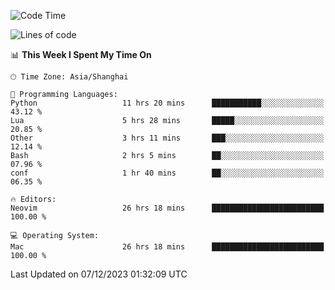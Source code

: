 <!--START_SECTION:waka-->
![Code Time](http://img.shields.io/badge/Code%20Time-1%2C765%20hrs%2021%20mins-blue)

![Lines of code](https://img.shields.io/badge/From%20Hello%20World%20I%27ve%20Written-283.1%20thousand%20lines%20of%20code-blue)

📊 **This Week I Spent My Time On** 

```text
🕑︎ Time Zone: Asia/Shanghai

💬 Programming Languages: 
Python                   11 hrs 20 mins      ███████████░░░░░░░░░░░░░░   43.12 % 
Lua                      5 hrs 28 mins       █████░░░░░░░░░░░░░░░░░░░░   20.85 % 
Other                    3 hrs 11 mins       ███░░░░░░░░░░░░░░░░░░░░░░   12.14 % 
Bash                     2 hrs 5 mins        ██░░░░░░░░░░░░░░░░░░░░░░░   07.96 % 
conf                     1 hr 40 mins        ██░░░░░░░░░░░░░░░░░░░░░░░   06.35 % 

🔥 Editors: 
Neovim                   26 hrs 18 mins      █████████████████████████   100.00 % 

💻 Operating System: 
Mac                      26 hrs 18 mins      █████████████████████████   100.00 % 
```


 Last Updated on 07/12/2023 01:32:09 UTC
<!--END_SECTION:waka-->
